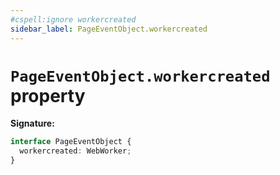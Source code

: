 ```yaml
---
#cspell:ignore workercreated
sidebar_label: PageEventObject.workercreated
---
```


# `PageEventObject.workercreated` property

**Signature:**

```typescript
interface PageEventObject {
  workercreated: WebWorker;
}
```
